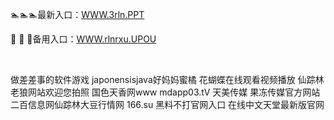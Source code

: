<p>
	🏊🏊🏊最新入口：<a href="http://www.baidu.com/link?url=6MA2SWnO3Raqke39an_0PUxosM6ZrUGzi1BN9tNnlPW&wd">WWW.3rln.PPT</a> 
	<p>
		🐫
🐫
🐫备用入口：<a href="http://www.baidu.com/link?url=6MA2SWnO3Raqke39an_0PUxosM6ZrUGzi1BN9tNnlPW&wd">WWW.rlnrxu.UPOU</a> 
	</p>
	<p>
		<br />
	</p>
	<p>
		做差差事的软件游戏
japonensisjava好妈妈蜜橘
花蝴蝶在线观看视频播放
仙踪林老狼网站欢迎您拍照
国色天香网www
mdapp03.tⅤ 天美传媒
果冻传媒官方网站
二百信息网仙踪林大豆行情网
166.su 黑料不打官网入口
在线中文天堂最新版官网
	</p>
